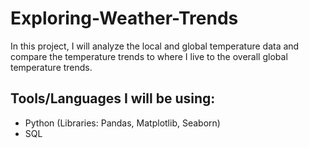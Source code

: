 # Exploring-Weather-Trends
In this project, I will analyze the local and global temperature data and compare the temperature trends to where I live to the overall global temperature trends.
## Tools/Languages I will be using:
- Python (Libraries: Pandas, Matplotlib, Seaborn)
- SQL

